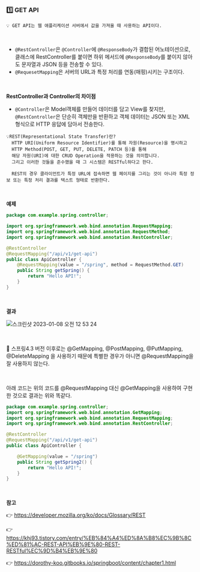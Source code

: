 ### 1️⃣ GET API
```
💡 GET API는 웹 애플리케이션 서버에서 값을 가져올 때 사용하는 API이다.
```


<br>


* ```@RestController```은 ```@Controller```에 ```@ResponseBody```가 결합된 어노테이션으로, 클래스에 RestController를 붙이면 하위 메서드에 ```@ResponseBody```를 붙이지 않아도 문자열과 JSON 등을 전송할 수 있다.
* ```@RequesetMapping```은 서버의 URL과 특정 처리를 연동(매핑)시키는 구조이다.

<br>

**RestController과 Controller의 차이점**

* ```@Controller```은 Model객체를 만들어 데이터를 담고 View를 찾지만, ```@RestController```은 단순히 객체만을 반환하고 객체 데이터는 JSON 또는 XML 형식으로 HTTP 응답에 담아서 전송한다.


```
💡REST(Representational State Transfer)란?
  HTTP URI(Uniform Resource Identifier)를 통해 자원(Resource)을 명시하고
  HTTP Method(POST, GET, PUT, DELETE, PATCH 등)를 통해
  해당 자원(URI)에 대한 CRUD Operation을 적용하는 것을 의미합니다.
  그리고 이러한 것들을 준수했을 때 그 시스템은 RESTful하다고 한다.
  
  REST의 경우 클라이언트가 특정 URL에 접속하면 웹 페이지를 그리는 것이 아니라 특정 정보 또는 특정 처리 결과를 텍스트 형태로 반환한다.
```


<br>

**예제**

```java
package com.example.spring.controller;

import org.springframework.web.bind.annotation.RequestMapping;
import org.springframework.web.bind.annotation.RequestMethod;
import org.springframework.web.bind.annotation.RestController;

@RestController
@RequestMapping("/api/v1/get-api")
public class ApiController {
    @RequestMapping(value = "/spring", method = RequestMethod.GET)
    public String getSpring() {
        return "Hello API!";
    }
}
```



<br>

**결과**

![스크린샷 2023-01-08 오전 12 53 24](https://user-images.githubusercontent.com/72512101/211159361-56924aaa-8e99-4924-bc16-01b838763c36.png)

<br>


🚨 스프링4.3 버전 이후로는 @GetMapping, @PostMapping, @PutMapping, @DeleteMapping 을 사용하기 때문에 특별한 경우가 아니면 @RequestMapping을 잘 사용하지 않는다.

<br>


아래 코드는 위의 코드를 @RequestMapping 대신 @GetMapping을 사용하여 구현한 것으로 결과는 위와 똑같다.


```java
package com.example.spring.controller;
import org.springframework.web.bind.annotation.GetMapping;
import org.springframework.web.bind.annotation.RequestMapping;
import org.springframework.web.bind.annotation.RestController;

@RestController
@RequestMapping("/api/v1/get-api")
public class ApiController {

    @GetMapping(value = "/spring")
    public String getSpring2() {
        return "Hello API!";
    }
}
```

<br>


**참고**

👉 https://developer.mozilla.org/ko/docs/Glossary/REST

👉 https://khj93.tistory.com/entry/%EB%84%A4%ED%8A%B8%EC%9B%8C%ED%81%AC-REST-API%EB%9E%80-REST-RESTful%EC%9D%B4%EB%9E%80

👉 https://dorothy-koo.gitbooks.io/springboot/content/chapter1.html
